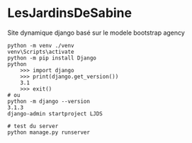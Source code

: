 # LesJardinsDeSabine
Site dynamique django basé sur le modele bootstrap agency

```
python -m venv ./venv
venv\Scripts\activate
python -m pip install Django
python
	>>> import django
	>>> print(django.get_version())
	3.1
	>>> exit()
# ou
python -m django --version
3.1.3
django-admin startproject LJDS

# test du server
python manage.py runserver
```
